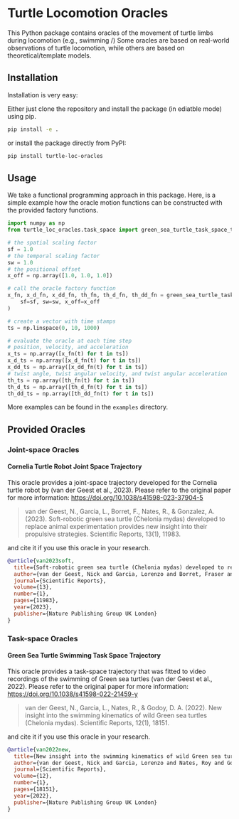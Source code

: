 # Turtle Locomotion Oracles

This Python package contains oracles of the movement of turtle limbs during locomotion (e.g., swimming /)
Some oracles are based on real-world observations of turtle locomotion, while others are based on theoretical/template models.

## Installation

Installation is very easy:

Either just clone the repository and install the package (in ediatble mode) using pip.

```bash
pip install -e .
```

or install the package directly from PyPI:

```bash
pip install turtle-loc-oracles
```

## Usage
We take a functional programming approach in this package. Here, is a simple example how the
oracle motion functions can be constructed with the provided factory functions.

```python
import numpy as np
from turtle_loc_oracles.task_space import green_sea_turtle_task_space_trajectory_factory

# the spatial scaling factor
sf = 1.0
# the temporal scaling factor
sw = 1.0
# the positional offset
x_off = np.array([1.0, 1.0, 1.0])

# call the oracle factory function
x_fn, x_d_fn, x_dd_fn, th_fn, th_d_fn, th_dd_fn = green_sea_turtle_task_space_trajectory_factory(
    sf=sf, sw=sw, x_off=x_off
)

# create a vector with time stamps
ts = np.linspace(0, 10, 1000)

# evaluate the oracle at each time step
# position, velocity, and acceleration
x_ts = np.array([x_fn(t) for t in ts])
x_d_ts = np.array([x_d_fn(t) for t in ts])
x_dd_ts = np.array([x_dd_fn(t) for t in ts])
# twist angle, twist angular velocity, and twist angular acceleration
th_ts = np.array([th_fn(t) for t in ts])
th_d_ts = np.array([th_d_fn(t) for t in ts])
th_dd_ts = np.array([th_dd_fn(t) for t in ts])
```

More examples can be found in the `examples` directory.

## Provided Oracles

### Joint-space Oracles

#### Cornelia Turtle Robot Joint Space Trajectory

This oracle provides a joint-space trajectory developed for the Cornelia turtle robot by (van der Geest et al., 2023).
Please refer to the original paper for more information: https://doi.org/10.1038/s41598-023-37904-5

> van der Geest, N., Garcia, L., Borret, F., Nates, R., & Gonzalez, A. (2023).
Soft-robotic green sea turtle (Chelonia mydas) developed to replace animal experimentation provides new insight
into their propulsive strategies. Scientific Reports, 13(1), 11983.

and cite it if you use this oracle in your research.

```bibtex
@article{van2023soft,
  title={Soft-robotic green sea turtle (Chelonia mydas) developed to replace animal experimentation provides new insight into their propulsive strategies},
  author={van der Geest, Nick and Garcia, Lorenzo and Borret, Fraser and Nates, Roy and Gonzalez, Alberto},
  journal={Scientific Reports},
  volume={13},
  number={1},
  pages={11983},
  year={2023},
  publisher={Nature Publishing Group UK London}
}
```

### Task-space Oracles

#### Green Sea Turtle Swimming Task Space Trajectory

This oracle provides a task-space trajectory that was fitted to video recordings of the swimming of Green sea turtles (van der Geest et al., 2022).
Please refer to the original paper for more information: https://doi.org/10.1038/s41598-022-21459-y

> van der Geest, N., Garcia, L., Nates, R., & Godoy, D. A. (2022).
New insight into the swimming kinematics of wild Green sea turtles (Chelonia mydas).
Scientific Reports, 12(1), 18151.

and cite it if you use this oracle in your research.

```bibtex
@article{van2022new,
  title={New insight into the swimming kinematics of wild Green sea turtles (Chelonia mydas)},
  author={van der Geest, Nick and Garcia, Lorenzo and Nates, Roy and Godoy, Daniel A},
  journal={Scientific Reports},
  volume={12},
  number={1},
  pages={18151},
  year={2022},
  publisher={Nature Publishing Group UK London}
}
```
